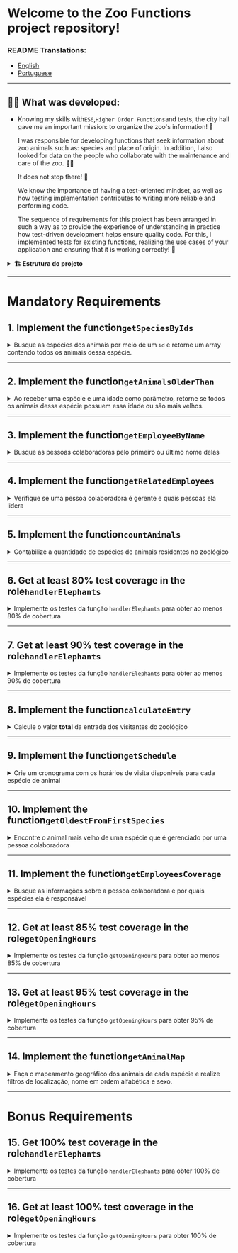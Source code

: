 # Welcome to the Zoo Functions project repository!

### README Translations:

-   [English](/README.en.md)
-   [Portuguese](/README.md)

* * *

## 👨‍💻 What was developed:

-   Knowing my skills with`ES6`,`Higher Order Functions`and tests, the city hall gave me an important mission: to organize the zoo's information! 🐘

    I was responsible for developing functions that seek information about zoo animals such as: species and place of origin. In addition, I also looked for data on the people who collaborate with the maintenance and care of the zoo. 🧑‍🌾

    It does not stop there! 🤩

    We know the importance of having a test-oriented mindset, as well as how testing implementation contributes to writing more reliable and performing code.

    The sequence of requirements for this project has been arranged in such a way as to provide the experience of understanding in practice how test-driven development helps ensure quality code. For this, I implemented tests for existing functions, realizing the use cases of your application and ensuring that it is working correctly! 🚀

<details>
<summary><strong>🏗  Estrutura do projeto </strong></summary><br />

In the root folder of the project, we have the folders`src`,`test`,`evaluator`e`data`.

to paste`src`consists of files referring to each of the implemented functions, the folder`data`contains the file`zoo_data.js`, which stores the data used to return information about the zoo.

This project also has some requirements for the implementation of tests. The folder`test`, contains the files in which the unit tests corresponding to each function were implemented, the file name is the name of the target function plus the suffix`.test.js`.

**For example:**the file`src/getOpeningHours.js`will contain the implementation of the function`getOpeningHours`and the file`test/getOpeningHours.test.js`contains the tests I developed referring to it.

to paste`evaluator`has the automated tests that evaluate the project.

<details>
  <summary>
    O arquivo <code>zoo_data.js</code> contém um <strong>objeto</strong> no seguinte formato:
  </summary> <br />

```javascript
{
	species: [
    {
      id: lionId,
      name: 'lions',
      popularity: 4,
      location: 'NE',
      availability: ['Tuesday', 'Thursday', 'Saturday', 'Sunday'],
      residents: [
        {
          name: 'Zena',
          sex: 'female',
          age: 12,
        }
      ],
    }
  ],
  employees: [
    {
      id: 'c5b83cb3-a451-49e2-ac45-ff3f54fbe7e1',
      firstName: 'Nigel',
      lastName: 'Nelson',
      managers: [burlId, olaId],
      responsibleFor: [lionId, tigersId],
    }
  ],
  hours: {
    Tuesday: { open: 8, close: 6 },
    Wednesday: { open: 8, close: 6 },
    Thursday: { open: 10, close: 8 },
    Friday: { open: 10, close: 8 },
    Saturday: { open: 8, close: 10 },
    Sunday: { open: 8, close: 8 },
    Monday: { open: 0, close: 0 },
  },
  prices: {
    adult: 49.99,
    senior: 24.99,
    child: 20.99,
  },
}
```

<details>
  <summary>
  O array <code>species</code> guarda as informações de cada espécie do zoológico
  </summary> <br />

| Key            | Description                                                                                                                                                                                                                                             |
| -------------- | ------------------------------------------------------------------------------------------------------------------------------------------------------------------------------------------------------------------------------------------------------- |
| `id`           | is the species identifier                                                                                                                                                                                                                               |
| `name`         | is the species name, for example,`lions`                                                                                                                                                                                                                |
| `popularity`   | is the popularity of that species                                                                                                                                                                                                                       |
| `location`     | is the region where the animal species came from, it can have the following values:<br>-`NE`: North East;<br>-`NW`: northwest;<br>-`SE`: southeast;<br>-`SW`: southwest.                                                                                |
| `availability` | is the availability of visitation of animals of this species                                                                                                                                                                                            |
| `residents`    | are the information of the animals of that species that reside in the zoo, where:<br>-`name`: is the name of the animal, for example`'Zena'`;<br>-`sex`: is the sex of the animal, for example:`'female'`(female);<br>-`age`: is the age of the animal. |

</details>

<details>
  <summary>
  O array <code>employees</code> é onde ficam as informações de cada pessoa colaboradora
  </summary> <br />

| Key              | Description                                                |
| ---------------- | ---------------------------------------------------------- |
| `id`             | is the identifier of that person                           |
| `firstName`      | is that person's first name                                |
| `lastName`       | is that person's last name                                 |
| `managers`       | they are the`ids`of that person's leadership               |
| `responsibleFor` | they are the`ids`of the species that person is responsible |

</details>

<details>
  <summary>
  O objeto <code>hours</code> guarda as informações sobre o horários de funcionamento do zoológico
  </summary> <br />

| Key                                                                                      | Description                                                                                                         |
| ---------------------------------------------------------------------------------------- | ------------------------------------------------------------------------------------------------------------------- |
| `Tuesday`<br>`Wednesday`<br>`Thursday`<br>`Friday`<br>`Saturday`<br>`Sunday`<br>`Monday` | are the days of the week:<br>-`open`: is the time that the zoo opens;<br>-`close`: is the time that the zoo closes. |

</details>

<details>
  <summary>
    O objeto <code>prices</code> é responsável por guardar as informações sobre o valor da entrada do zoológico
  </summary> <br />

| Key      | Description               |
| -------- | ------------------------- |
| `adult`  | is the price for adults   |
| `senior` | is the price for seniors  |
| `child`  | is the price for children |

</details>

</details>

<br />
	
</details>

* * *

# Mandatory Requirements

## 1. Implement the function`getSpeciesByIds`

<details>
  <summary>
  Busque as espécies dos animais por meio de um <code>id</code> e retorne um array contendo todos os animais dessa espécie.
  </summary> <br />

-   Make the function`getSpeciesByIds`can receive multiple parameters;

-   Return an empty array if the function does not receive one`id`;

-   Return the following file information`data`:

    -   If the function receives only one`id`, return the species of the animal referring to this`id`;

    -   If the function receives multiple`ids`, return all species referring to these`ids`.

**What will be tested:**

-   If it receives no parameters, it is necessary to return an empty array;

-   When receiving as a parameter a single`id`, returns an array with the species referring to this`id`;

-   When receiving more than one`id`, returns an array with the species referring to the`ids`.

</details>

* * *

## 2. Implement the function`getAnimalsOlderThan`

<details>
  <summary>
  Ao receber uma espécie e uma idade como parâmetro, retorne se todos os animais dessa espécie possuem essa idade ou são mais velhos.
  </summary> <br />

-   Check that all animals of the species passed as a parameter have the minimum age:
    -   Animals must be this age or older.

-   Return a boolean value.

**What will be tested:**

-   By passing the name of a species and an age, it tests if all the animals of that species have the specified minimum age.

</details>

* * *

## 3. Implement the function`getEmployeeByName`

<details>
  <summary>
    Busque as pessoas colaboradoras pelo primeiro ou último nome delas
  </summary> <br />

-   Return an empty object if the function takes no parameters;

-   Return the information of the collaborating person if the parameter is the same as the name**or**equal to the last name in the following format:

```javascript
  {
    id: 'c5b83cb3-a451-49e2-ac45-ff3f54fbe7e1',
    firstName: 'Nigel',
    lastName: 'Nelson',
    managers: ['0e7b460e-acf4-4e17-bcb3-ee472265db83', 'fdb2543b-5662-46a7-badc-93d960fdc0a8'],
    responsibleFor: ['0938aa23-f153-4937-9f88-4858b24d6bce', 'e8481c1d-42ea-4610-8e11-1752cfc05a46'],
  }
```

**What will be tested:**

-   With no parameters, it should return an empty object;

-   When the first name of the collaborating person is informed, it must return the object of the collaborating person;

-   When the last name of the collaborating person is informed, the object of the collaborating person must be returned;

</details>

* * *

## 4. Implement the function`getRelatedEmployees`

<details>
  <summary>
    Verifique se uma pessoa colaboradora é gerente e quais pessoas ela lidera
  </summary> <br />

Considering the good practice of breaking the code into smaller parts, the file will have two functions:

1.  `isManager`who will be responsible for verifying that a collaborating person is a manager:
    -   return`true`in o`id`past for a manager person;
    -   return`false`in o`id`past is not of a manager person.

2.  `getRelatedEmployees`which returns people led by management:

        - Utilize a função `isManager` para verificar se a pessoa é gerente ou não e faça as seguintes verificações:

          - Caso a pessoa seja gerente, retorne um array contendo nome e sobrenome das pessoas colaboradoras gerenciadas por essa pessoa.

          Exemplo de output:

          ```javascript

          [ 'Burl Bethea', 'Ola Orloff', 'Emery Elser' ];

          ```

          - Caso a pessoa não seja gerente, dispare um erro com a mensagem: **'O id inserido não é de uma pessoa colaboradora gerente!'**.

          Para lançar o erro, você vai utilizar a função construtora **Error** da biblioteca padrão do JavaScript.

          Exemplo:

          ```javascript

          throw  new  Error('O id inserido não é de uma pessoa colaboradora gerente!');

          ```

          Você pode ler mais sobre a [função construtora **Error**, neste link.](https://developer.mozilla.org/pt-BR/docs/Web/JavaScript/Reference/Global_Objects/Error)

    **What will be tested:**

-   Returns`true`in o`id`past for a manager person;

-   Returns`false`in o`id`past is not a manager person;

-   In o`id`passed for of the manager person, returns an array containing the first and last names of the collaborating people he is responsible for;

-   In o`id`past**no**for the manager person, it throws an error with the message:`'O id inserido não é de uma pessoa colaboradora gerente!'`.

</details>

* * *

## 5. Implement the function`countAnimals`

<details>
  <summary>
    Contabilize a quantidade de espécies de animais residentes no zoológico
  </summary> <br />

The function`countAnimals`is responsible for counting the amount and animals residing in the zoo.

-   Return the number of resident animals per species, if the function does not receive a parameter. The return must be an object whose name of each species is the key and the total number of animals (residents) of that species is the value. For example:

```javascript
  {
    lions: 4,
    // [...]
  }
```

-   Return the amount of animals resident in the zoo of the passed species by parameter. For example:

    -   when receiving the argument`{ specie: 'penguins' }`, returns only the amount (number) of penguins residing in the zoo;

    -   when passing the argument`{ specie: 'giraffes', sex: 'female' }`, returns only the amount (number) of female giraffes residing in the zoo.

**What will be tested:**

-   Without parameters, returns all species and the number of residents of each one;

-   Receiving as a parameter an object with the key`specie`, returns the number of animals of that species;

-   Receiving as a parameter an object with the key`specie`e`sex`, returns the number of animals of that species, in the selected sex.

</details>

* * *

## 6. Get at least 80% test coverage in the role`handlerElephants`

<details>
  <summary>
    Implemente os testes da função <code>handlerElephants</code> para obter ao menos 80% de cobertura
  </summary> <br />

This function returns information regarding the elephants as the argument passed:

| Argument       | Information                                                                             |
| -------------- | --------------------------------------------------------------------------------------- |
| `count`        | return the number of elephants                                                          |
| `names`        | returns an array listing the names of all elephants                                     |
| `averageAge`   | returns the average age of elephants                                                    |
| `location`     | returns the location of the elephants inside the Zoo                                    |
| `popularity`   | elephants popularity returns                                                            |
| `availability` | returns an array with the number of days in which it is possible to visit the elephants |

> **Keeping an eye on the tip 👀:**Before you start writing the tests, read the function`handlerElephants`and try to understand it line by line

-   Deploy the tests to the files in the folder`test`which is at the root of the project;

-   The function`handlerElephants`is already implemented, being only necessary to create the tests;

-   The function is case sensitive;

-   use the command`npm test handlerElephants`to verify that your tests are passing;

-   use the command`npm run test:coverage`to test coverage.

**Coverage will only check the highlighted functions and not the entire application!**

⚠️**Heads up:**don't change the structure already implemented in the test files, just add the tests inside the block`describe`.

<details>
  <summary>
    💡 <strong> Dicas do que você pode testar:</strong>
  </summary> <br />

⚠️**Heads up:**The topics below are just suggestions, feel free to test as you see fit as long as the function coverage reaches at least 80%

-   for the argument`count`must return the integer`4`;

-   for the argument`names`should return an array of names that has the name`Jefferson`;

-   for the argument`averageAge`should return a number close to`10.5`;

</details>

</details>

* * *

## 7. Get at least 90% test coverage in the role`handlerElephants`

<details>
  <summary>
    Implemente os testes da função <code>handlerElephants</code> para obter ao menos 90% de cobertura
  </summary> <br />

This function returns information regarding the elephants as the argument passed:

| Argument       | Information                                                                             |
| -------------- | --------------------------------------------------------------------------------------- |
| `count`        | return the number of elephants                                                          |
| `names`        | returns an array listing the names of all elephants                                     |
| `averageAge`   | returns the average age of elephants                                                    |
| `location`     | returns the location of the elephants inside the Zoo                                    |
| `popularity`   | elephants popularity returns                                                            |
| `availability` | returns an array with the number of days in which it is possible to visit the elephants |

-   The function is case sensitive;

-   use the command`npm test handlerElephants`to verify that your tests are passing;

-   use the command`npm run test:coverage`to test coverage.

⚠️**Heads up:**don't change the structure already implemented in the test files, just add the tests inside the block`describe`.

<details>
  <summary>
    💡 <strong> Dicas do que você pode testar:</strong>
  </summary> <br />

⚠️**Heads up:**The topics below are just suggestions, feel free to test as you see fit as long as the function coverage reaches at least 90%.

-   for the argument`count`must return the integer`4`;

-   for the argument`names`should return an array of names that has the name`Jefferson`;

-   for the argument`averageAge`should return a number close to`10.5`;

-   for the argument`location`must return the string`NW`;

-   for the argument`popularity`must return a number equal to or greater than 5;

-   for the argument`availability`should return an array of days of the week that does not contain`Monday`;

-   Not passing arguments the function must return`undefined`;

</details>

</details>

* * *

## 8. Implement the function`calculateEntry`

<details>
  <summary>
    Calcule o valor <strong>total</strong> da entrada dos visitantes do zoológico
  </summary> <br />

The value of zoo tickets is calculated from the age group, where:

-   `child`: they're people**minors**18 years old;

-   `adult`: are elderly people**Bigger or equal**to 18 years**it's smaller**than 50 years;

-   `senior`: are elderly people**Bigger or equal**to 50 years.

Considering the good practice of breaking the code into smaller parts, the file will have two functions, called`countEntrants`e`calculateEntry`.

Both functions receive an array in the following format:

```javascript
const entrants = [
	{ name:  'Lara Carvalho', age:  5 },
	{ name:  'Frederico Moreira', age:  5 },
	{ name:  'Pedro Henrique Carvalho', age:  5 },
	{ name:  'Maria Costa', age:  18 },
	{ name:  'Núbia Souza', age:  18 },
	{ name:  'Carlos Nogueira', age:  50 },
];
```

1.  `countEntrants`will be responsible for calculating the number of visitors by age group:

    It takes an array and should return a**object**. For that:

-   Make the sum of the number of visitors by age group;

-   Return an object in a format like this:`{ child: 3, adult: 2, senior: 1 }`.

2.  `calculateEntry`will be responsible for adding up the value of people entering the zoo:

    It takes an array and should return the sum**total**of the entry values. For that:

-   return`0`if no parameter is passed or is an empty array;

-   Use the function`countEntrants`to have the total number of people by age group;

-   Make the sum of the ticket values ​​by age group. Your return should look like this:`187.94`.

> **Keeping an eye on the tip 👀:**The amount to be charged for the age group is also included in the data file.

**Example of using the function`calculateEntry`:**

```javascript
calculateEntry(entrants);
```

**Exit:**

```javascript
187.94
```

**What will be tested:**

in function`countEntrants`:

-   When receiving an array of visitors, it returns an object with the count.

in function`calculateEntry`:

-   Returns 0 if no arguments are passed;

-   Returns 0 if an empty object is passed;

-   When receiving an array of people with 3 children, 2 adults and 1 older person returns the correct value;

-   When receiving an array with 1 adult person, it returns the correct value;

-   When receiving an array with 1 older person returns the correct value;

-   When receiving an array with 1 child returns the correct value;

-   When receiving an array with 1 child and 1 older person, it returns the correct value.

</details>

* * *

## 9. Implement the function`getSchedule`

<details>
  <summary>
    Crie um cronograma com os horários de visita disponíveis para cada espécie de animal
  </summary> <br />

Animal schedule information should be made available in a query to people visiting the zoo, who may want access to the schedule for a week, a day or a specific animal.

-   Return an array with the days of the week when an animal is available for visitation if the function parameter is an animal. For example:`[ 'Tuesday', 'Thursday', 'Saturday', 'Sunday' ]`;

-   Return all available times for each day of the week if the function:

    -   do not receive parameter;

    -   the parameter passed to the function is not an animal or a day;

    For that:

    -   Create an object and add every day of the week as a key;

    -   The values ​​of each day of the week must be an object, having the keys`officeHour`e`exhibition`:

        -   `officeHour`it must have the text with the time that the zoo opens and closes on that day of the week;

        -   `exhibition`must have an array with the name of all the animals available for visitation on that day of the week.

<details>
  <summary>
    O retorno deve ser parecido com esse:
  </summary> <br />

```javascript
{
  Tuesday: { // Dia da semana
    officeHour: 'Open from 8am until 6pm', // n
    exhibition: [ 'lions', 'tigers', 'bears', 'penguins', 'elephants', 'giraffes' ],
  },
  Wednesday: {
    officeHour: 'Open from 8am until 6pm',
    exhibition: [ 'tigers', 'bears', 'penguins', 'otters', 'frogs', 'giraffes' ],
  },
  // [...]
}
```

</details>

-   Return the animals available on the day, if the function parameter is only one day of the week;

> **Keeping an eye on the tip 👀:**Break the problem down into smaller roles so it's easier to manage the responsibility of each.

**What will be tested:**

-   If the name of an animal is passed, it must return an array with the days it will be on display;

-   Without parameters, returns the times for each day and which animals will be available;

-   With parameters that are neither an animal nor a day, it returns the times for each day and which animals will be available;

-   If a single day is passed, returns the times for that day and which animals will be available.

</details>

* * *

## 10. Implement the function`getOldestFromFirstSpecies`

<details>
  <summary>
    Encontre o animal mais velho de uma espécie que é gerenciado por uma pessoa colaboradora
  </summary> <br />

The function takes a parameter`id`referring to the collaborating person and from that`id`:

-   Find the collaborating person who owns the`id`passed by parameter;

-   Find her**first**species of animal that the collaborating person is responsible for;

-   Find the oldest animal of that species;

-   Return an array with the information of the oldest animal of that species.

**What will be tested:**

-   Passing the id of a collaborating person, it finds the first species of animal managed by that person, and returns an array with the name, sex and age of the oldest animal of that species.

</details>

* * *

## 11. Implement the function`getEmployeesCoverage`

<details>
  <summary>
    Busque as informações sobre a pessoa colaboradora e por quais espécies ela é responsável
  </summary> <br />

The function will receive an object as a parameter that will determine its behavior, being:

-   `name`: the name**or**surname of the person to be searched;

-   `id`: the id of the person to search for.

And it should return an object in the following format:

```javascript
{
	id: "4b40a139-d4dc-4f09-822d-ec25e819a5ad", // id da pessoa
	fullName: "Sharonda Spry", // nome completo: firstName + lastName
	species: [ "otters", "frogs" ], // espécies as quais a pessoa é responsável
	locations: [ "SE", "SW" ], // Um array contendo todas as localizações das espécies
}
```

For that:

-   Return the corresponding person information when receiving an object with the property`name`:
    -   the property`name`can have the collaborating person's first or last name as a value, so make sure your code works both ways.

-   Return the corresponding person information when receiving an object with the property`id`;

-   Return an array with the information from**all**the collaborating people if the function does not receive a parameter;

-   Throw an error if the`id`be invalid.

**Examples of using the function`getEmployeesCoverage`:**

  <details>
    <summary>
      Caso o parâmetro seja um objeto com nome e id, retorne as informações da pessoa colaboradora 
    </summary> <br />

**PROHIBITED:**

```javascript
getEmployeesCoverage({ name:  'Sharonda' }); // name recebe o primeiro nome como parâmetro ou
getEmployeesCoverage({ name:  'Spry' }); // name recebe o último nome como parâmetro ou
getEmployeesCoverage({ id:  '4b40a139-d4dc-4f09-822d-ec25e819a5ad' }); // recebe um id como parâmetro
```

**EXIT:**

```json
{
	"id": "4b40a139-d4dc-4f09-822d-ec25e819a5ad",
	"fullName": "Sharonda Spry",
	"species": [ "otters", "frogs" ],
	"locations": [ "SE", "SW" ]
}
```

</details>

  <details>
    <summary>
      Caso a função não receba parâmetros, retorne um array com a informação de <strong>todas</strong> as pessoas colaboradoras
    </summary> <br />

**PROHIBITED:**

```javascript
getEmployeesCoverage();
```

**EXIT:**

```javascript
[
	{
		"id":  "c5b83cb3-a451-49e2-ac45-ff3f54fbe7e1",
		"fullName":  "Nigel Nelson",
		"species": [ "lions", "tigers" ],
		"locations": [ "NE", "NW" ],
	},
	{
		"id":  "0e7b460e-acf4-4e17-bcb3-ee472265db83",
		"fullName":  "Burl Bethea",
		"species": [ "lions", "tigers", "bears", "penguins" ],
		"locations": [ "NE", "NW", "NW", "SE" ],
	},
	{
		"id":  "fdb2543b-5662-46a7-badc-93d960fdc0a8",
		"fullName":  "Ola Orloff",
		"species": [ "otters", "frogs", "snakes", "elephants" ],
		"locations": [ "SE", "SW", "SW", "NW" ],
	},
	//[...]
];
```

</details>

<details>
  <summary>
    Caso nenhuma pessoa seja encontrada com o nome, sobrenome ou id, lance um erro
  </summary> <br />

If no person is found with the first name, last name or id, an error generated with the constructor function should be thrown.**Error**from the JavaScript standard library with the message**"Invalid Information"**. Example:

```javascript
throw new Error('Informações inválidas');
```

You can read more about[constructor function**Error**, at this link.](https://developer.mozilla.org/pt-BR/docs/Web/JavaScript/Reference/Global_Objects/Error)

</details> 

<br />

> **Keeping an eye on the tip 👀:**Create functions that break tasks into smaller parts. For example, you can create a function`getSpecies`charged only with searching for the name of the species for which the person is responsible.

**What will be tested:**

-   If the options object has the property`name`, returns only the corresponding person;

-   The name property of the options object also works using the second name;

-   If the options object has the property`id`, returns only the corresponding person;

-   Without parameters, it returns a list with the coverage of all contributing people;

-   If there is no person with the`name`or`id`specified, a`error`.

</details>

* * *

## 12. Get at least 85% test coverage in the role`getOpeningHours`

<details>
  <summary>
    Implemente os testes da função <code>getOpeningHours</code> para obter ao menos 85% de cobertura
  </summary> <br />

This function takes as arguments a day of the week and a time, and returns a message informing whether the zoo is open or not at that date and time.

> **Keeping an eye on the tip 👀:**Before you start writing the tests, read the function`getOpeningHours`and try to understand it line by line.

-   Deploy the tests to the files in the folder`test`which is at the root of the project;

-   The function`getOpeningHours`is already implemented, being only necessary to create the tests;

-   use the command`npm test getOpeningHours`to verify that your tests are passing;

-   use the command`npm run test:coverage`to test coverage;

-   The name of the day of the week passed as an argument must be in English;

-   The time must have the following formatting`'XX:XX-XM'`;

-   The hours will be validated in the nomenclature`'AM'`e`'PM'`;

-   The function is not case sensitive;

**Coverage will only check the highlighted functions and not the entire application!**

⚠️**Heads up:**don't change the structure already implemented in the test files, just add the tests inside the block`describe`.

<details>
  <summary>
    💡 <strong> Dicas do que você pode testar:</strong>
  </summary> <br />

⚠️**Heads up:**The topics below are just suggestions, feel free to test as you see fit as long as the function coverage reaches at least 85%.

-   Test by not passing arguments. It should return the object:

```javascript
{
	Tuesday: { open: 8, close: 6 },
	Wednesday: { open: 8, close: 6 },
	Thursday: { open: 10, close: 8 },
	Friday: { open: 10, close: 8 },
	Saturday: { open: 8, close: 10 },
	Sunday: { open: 8, close: 8 },
	Monday: { open: 0, close: 0 },
}
```

-   for the arguments`Monday`e`09:00-AM`must return the string`'The zoo is closed'`(Since the Zoo is always closed on Monday);

-   for the arguments`Tuesday`e`09:00-AM`must return the string`'The zoo is open'`;

-   for the arguments`Wednesday`e`09:00-PM`must return the string`'The zoo is closed'`;

</details>

</details>

* * *

## 13. Get at least 95% test coverage in the role`getOpeningHours`

<details>
  <summary>
    Implemente os testes da função <code>getOpeningHours</code> para obter 95% de cobertura
  </summary> <br />

This function takes as arguments a day of the week and a time, and returns a message informing whether the zoo is open or not at that date and time.

-   use the command`npm test getOpeningHours`to verify that your tests are passing;

-   use the command`npm run test:coverage`to test coverage;

-   The name of the day of the week passed as an argument must be in English;

-   The time must have the following formatting`'XX:XX-XM'`;

-   The hours will be validated in the nomenclature`'AM'`e`'PM'`;

-   The function is not case sensitive.

⚠️**Heads up:**don't change the structure already implemented in the test files, just add the tests inside the block`describe`.

<details>
  <summary>
    💡 <strong> Dicas do que você pode testar:</strong>
  </summary> <br />

⚠️**Heads up:**The topics below are just suggestions, feel free to test as you see fit as long as the function coverage reaches at least 95%.

-   Test by not passing arguments. It should return the object:

```javascript
{
	Tuesday: { open: 8, close: 6 },
	Wednesday: { open: 8, close: 6 },
	Thursday: { open: 10, close: 8 },
	Friday: { open: 10, close: 8 },
	Saturday: { open: 8, close: 10 },
	Sunday: { open: 8, close: 8 },
	Monday: { open: 0, close: 0 },
}
```

-   for the arguments`Monday`e`09:00-AM`must return the string`'The zoo is closed'`(Since the Zoo is always closed on Monday);

-   for the arguments`Tuesday`e`09:00-AM`must return the string`'The zoo is open'`;

-   for the arguments`Wednesday`e`09:00-PM`must return the string`'The zoo is closed'`;

-   for the arguments`Thu`e`09:00-AM`should throw an exception with the message:`'The day must be valid. Example: Monday'`

-   for the arguments`Friday`e`09:00-ZM`should throw an exception with the message:`'The abbreviation must be \'AM\' or \'PM\''`;

-   for the arguments`Saturday`e`C9:00-AM`should throw an exception with the message:`'The hour should represent a number'`;

-   for the arguments`Sunday`e`09:c0-AM`should throw an exception with the message:`'The minutes should represent a number'`;

</details>

</details>

* * *

## 14. Implement the function`getAnimalMap`

<details>
  <summary>
    Faça o mapeamento geográfico dos animais de cada espécie e realize filtros de localização, nome em ordem alfabética e sexo.
  </summary> <br />

The function`getAnimalMap`is responsible for categorizing animals by location, in addition to filtering them by region, name and sex using a parameter. The structure of the function return is based on the location of the species:

```javascript
  {
    NE: [ /* dados aqui */],
    NW: [/* dados aqui */],
    SE: [/* dados aqui */],
    SW: [/* dados aqui */],
  }
```

The function parameters can be:

   <details>
     <summary>
      <code>includeNames: true</code>, que retorna o nome dos animais no seguinte formato:
     </summary> <br />

```javascript
  NE: [
    { lions: ['Zena', 'Maxwell', 'Faustino', 'Dee'] },
    { giraffes: ['Gracia', 'Antone', 'Vicky', 'Clay', 'Arron', 'Bernard'] },
  ],
  // [...]
```

   </details>

<details>
  <summary>
    <code>sorted: true</code> que retorna o nome dos animais por ordem alfabética no seguinte formato:
  </summary> <br />

```javascript
NE: [
  { lions: ['Dee', 'Faustino', 'Maxwell', 'Zena'] },
  { giraffes: ['Antone', 'Arron', 'Bernard', 'Clay', 'Gracia', 'Vicky'] },
],
// [...]
```

</details>

<details>
  <summary>
    <code>sex: male</code> ou <code>sex: female</code> retorna o <strong>nome</strong> dos animais que são machos ou fêmeas no seguinte formato:
  </summary><br />

```javascript
  NE: [
    { lions: ['Zena', 'Dee'] },
    { giraffes: ['Gracia', 'Vicky'] },
  ],
  // [...]
```

⚠️**Heads up:**If the parameter is`{ sex: male }`, return only the name of male animals and if the parameter is`{ sex: female }`return only the name of the female animals.

</details>

<details>
  <summary>
  Caso a função não receba parâmetro, as espécies dos animais devem ser categorizadas por localização e deve retornar um objeto no seguinte formato:
  </summary> <br />

```javascript
{
  NE: ['lions', 'giraffes'],
  NW: ['tigers', 'bears', 'elephants'],
  SE: ['penguins', 'otters'],
  SW: ['frogs', 'snakes'],
}
```

</details>

For that:

-   Return the species of all animals categorized by location if the function:

    -   do not receive parameter;

    -   do not receive the parameter`{includesName: true}`and receive only the parameter`{sex: female}`;

    -   do not receive the parameter`{includesName: true}`and receive only the parameter`{sex: female, sorted: true}`.

-   Return the species and the name of the animals if the function receives only the parameter`{includesName: true}`;

-   Return the species and name of animals in alphabetical order if the function receives the parameter`{includesName: true, sorted: true}`;

-   Return the species and animal names filtered by sex:

    -   Return the species and name of the female animals, if the function parameter is`{includesName: true, sex: female}`;

    -   Return the species and name of male animals if the function parameter is`{includesName: true, sex: male}`;

-   Return the species and animal names filtered by sex and alphabetical order:

    -   Return the species and name of female animals in alphabetical order if the function parameter is`{includesName: true, sex: female, sorted: true}`;

    -   Return the species and name of male animals in alphabetical order if the function parameter is`{includesName: true, sex: male, sorted: true}`;

> **Keeping an eye on the tip 👀:**You don't need to differentiate gender filters between`female`or`male`, only for`sex`.

**What will be tested:**

-   Without parameters, returns animals categorized by location;

-   without option`includeNames`specified, returns animals categorized by location;

-   with the option`includeNames: true`specified, returns animal names;

-   with the option`sorted: true`specified, returns sorted animal names;

-   with the option`sex: 'female'`or`sex: 'male'`specified, returns only male/female animal names;

-   with the option`sex: 'female'`or`sex: 'male'`specified and the option`sorted: true`specified, returns only male/female animal names with the animal names sorted;

</details>

* * *

# Bonus Requirements

## 15. Get 100% test coverage in the role`handlerElephants`

<details>
  <summary>
    Implemente os testes da função <code>handlerElephants</code> para obter 100% de cobertura
  </summary> <br />

This function returns information regarding the elephants as the argument passed:

| Argument       | Information                                                                             |
| -------------- | --------------------------------------------------------------------------------------- |
| `count`        | return the number of elephants                                                          |
| `names`        | returns an array listing the names of all elephants                                     |
| `averageAge`   | returns the average age of elephants                                                    |
| `location`     | returns the location of the elephants inside the Zoo                                    |
| `popularity`   | elephants popularity returns                                                            |
| `availability` | returns an array with the number of days in which it is possible to visit the elephants |

-   The function is case sensitive;

-   use the command`npm test handlerElephants`to verify that your tests are passing;

-   use the command`npm run test:coverage`to test coverage.

⚠️**Heads up:**don't change the structure already implemented in the test files, just add the tests inside the block`describe`.

<details>
  <summary>
    💡 <strong> Dicas do que você pode testar:</strong>
  </summary> <br />

⚠️**Heads up:**The topics below are just suggestions, feel free to test as you see fit as long as the function coverage reaches 100%.

-   for the argument`count`must return the integer`4`;

-   for the argument`names`should return an array of names that has the name`Jefferson`;

-   for the argument`averageAge`should return a number close to`10.5`;

-   for the argument`location`must return the string`NW`;

-   for the argument`popularity`must return a number equal to or greater than 5;

-   for the argument`availability`should return an array of days of the week that does not contain`Monday`;

-   Not passing arguments the function must return`undefined`;

-   Passing an empty object as an argument (`{}`) should return the string`'Parâmetro inválido, é necessário uma string'`;

-   Passed a string that does not include a functionality must return`null`.

</details>
</details>

* * *

## 16. Get at least 100% test coverage in the role`getOpeningHours`

<details>
  <summary>
    Implemente os testes da função <code>getOpeningHours</code> para obter 100% de cobertura
  </summary> <br />

This function takes as arguments a day of the week and a time, and returns a message informing whether the zoo is open or not at that date and time.

-   use the command`npm test getOpeningHours`to verify that your tests are passing;

-   use the command`npm run test:coverage`to test coverage;

-   The name of the day of the week passed as an argument must be in English;

-   The time must have the following formatting`'XX:XX-XM'`;

-   The hours will be validated in the nomenclature`'AM'`e`'PM'`;

-   The function is not case sensitive.

⚠️**Heads up:**don't change the structure already implemented in the test files, just add the tests inside the block`describe`.

  <details>
  <summary>
    💡 <strong> Dicas do que você pode testar:</strong>
  </summary> <br />

⚠️**Heads up:**The topics below are just suggestions, feel free to test as you see fit as long as the function coverage reaches at least 100%.

-   Test by not passing arguments. It should return the object:

```javascript
{
	Tuesday: { open: 8, close: 6 },
	Wednesday: { open: 8, close: 6 },
	Thursday: { open: 10, close: 8 },
	Friday: { open: 10, close: 8 },
	Saturday: { open: 8, close: 10 },
	Sunday: { open: 8, close: 8 },
	Monday: { open: 0, close: 0 },
}
```

-   for the arguments`Monday`e`09:00-AM`must return the string`'The zoo is closed'`(Since the Zoo is always closed on Monday);

-   for the arguments`Tuesday`e`09:00-AM`must return the string`'The zoo is open'`;

-   for the arguments`Wednesday`e`09:00-PM`must return the string`'The zoo is closed'`;

-   for the arguments`Thu`e`09:00-AM`should throw an exception with the message:`'The day must be valid. Example: Monday'`

-   for the arguments`Friday`e`09:00-ZM`should throw an exception with the message:`'The abbreviation must be \'AM\' or \'PM\''`;

-   for the arguments`Saturday`e`C9:00-AM`should throw an exception with the message:`'The hour should represent a number'`;

-   for the arguments`Sunday`e`09:c0-AM`should throw an exception with the message:`'The minutes should represent a number'`;

-   for the arguments`Monday`e`13:00-AM`should throw an exception with the message:`'The hour must be between 0 and 12'`;

-   for the arguments`Tuesday`e`09:60-AM`should throw an exception with the message:`'The minutes must be between 0 and 59'`.

</details>

</details>
